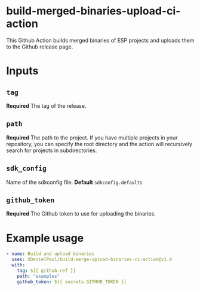# build-merged-binaries-upload-ci-action
This Github Action builds merged binaries of ESP projects and uploads them to the Github release page.

# Inputs

## `tag`
**Required** The tag of the release.

## `path`
**Required** The path to the project. If you have multiple projects in your repository, you can specify the root directory and the action will recursively search for projects in subdirectories.

## `sdk_config`
Name of the sdkconfig file.
**Default** `sdkconfig.defaults`

## `github_token`
**Required** The Github token to use for uploading the binaries.

# Example usage

```yaml
- name: Build and upload binaries
  uses: XDanielPaul/build-merge-upload-binaries-ci-action@v1.0
  with:
    tag: ${{ github.ref }}
    path: "examples"
    github_token: ${{ secrets.GITHUB_TOKEN }}
```